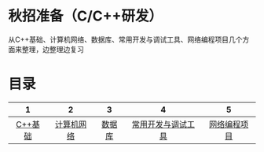 # 秋招准备（C/C++研发）
从C++基础、计算机网络、数据库、常用开发与调试工具、网络编程项目几个方面来整理，边整理边复习

# 目录
| 1 | 2 | 3 | 4 | 5 |
| :-: | :-: | :-: | :-: | :-: |
| [C++基础](https://github.com/ofdm/dadunzi/blob/master/C%2B%2B基础.md) | [计算机网络](https://github.com/ofdm/dadunzi/blob/master/计算机网络.md) | [数据库](https://github.com/ofdm/dadunzi/blob/master/数据库.md) | [常用开发与调试工具](https://github.com/ofdm/dadunzi/blob/master/开发与调试工具.md) | [网络编程项目](https://github.com/ofdm/dadunzi/blob/master/easy_http_server) |